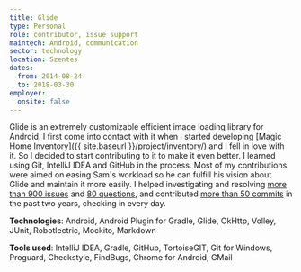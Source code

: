 ```yaml
---
title: Glide
type: Personal
role: contributor, issue support
maintech: Android, communication
sector: technology
location: Szentes
dates:
  from: 2014-08-24
  to: 2018-03-30
employer:
  onsite: false
---
```


Glide is an extremely customizable efficient image loading library for Android. I first come into contact with it when I started developing [Magic Home Inventory]({{ site.baseurl }}/project/inventory/) and I fell in love with it. So I decided to start contributing to it to make it even better. I learned using Git, IntelliJ IDEA and GitHub in the process. Most of my contributions were aimed on easing Sam's workload so he can fulfill his vision about Glide and maintain it more easily. I helped investigating and resolving [more than 900 issues](https://github.com/bumptech/glide/issues?q=involves%3Atwisterrob) and [80 questions](https://groups.google.com/forum/#!forum/glidelibrary), and contributed [more than 50 commits](https://github.com/bumptech/glide/commits?author=TWiStErRob) in the past two years, checking in every day.

**Technologies**: Android, Android Plugin for Gradle, Glide, OkHttp, Volley, JUnit, Robotlectric, Mockito, Markdown

**Tools used**: IntelliJ IDEA, Gradle, GitHub, TortoiseGIT, Git for Windows, Proguard, Checkstyle, FindBugs, Chrome for Android, GMail

